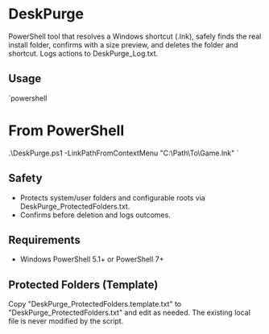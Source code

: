 ﻿# DeskPurge

PowerShell tool that resolves a Windows shortcut (.lnk), safely finds the real install folder, confirms with a size preview, and deletes the folder and shortcut. Logs actions to DeskPurge_Log.txt.

## Usage
`powershell
# From PowerShell
.\DeskPurge.ps1 -LinkPathFromContextMenu "C:\\Path\\To\\Game.lnk"
`

## Safety

- Protects system/user folders and configurable roots via DeskPurge_ProtectedFolders.txt.
- Confirms before deletion and logs outcomes.

## Requirements

- Windows PowerShell 5.1+ or PowerShell 7+

## Protected Folders (Template)
Copy "DeskPurge_ProtectedFolders.template.txt" to "DeskPurge_ProtectedFolders.txt" and edit as needed. The existing local file is never modified by the script.
